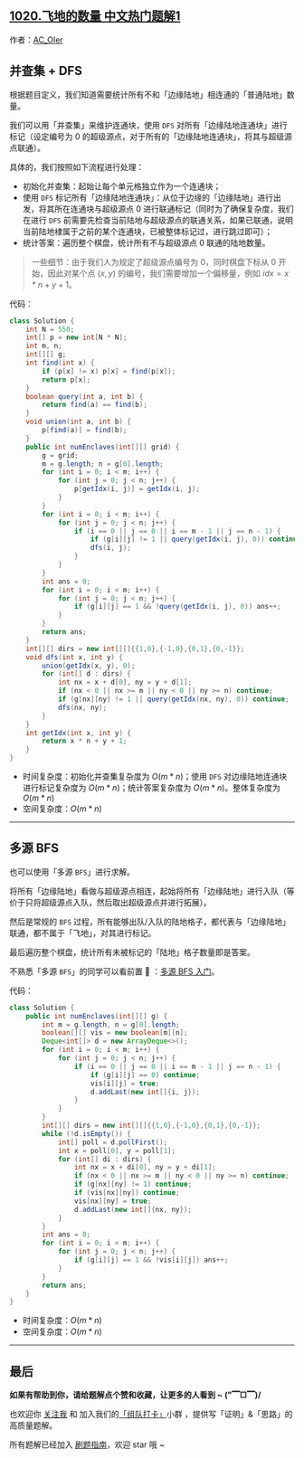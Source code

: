 ## [1020.飞地的数量 中文热门题解1](https://leetcode.cn/problems/number-of-enclaves/solutions/100000/gong-shui-san-xie-bing-cha-ji-dfs-yun-yo-oyh1)

作者：[AC_OIer](https://leetcode.cn/u/AC_OIer)

## 并查集 + DFS

根据题目定义，我们知道需要统计所有不和「边缘陆地」相连通的「普通陆地」数量。

我们可以用「并查集」来维护连通块，使用 `DFS` 对所有「边缘陆地连通块」进行标记（设定编号为 $0$ 的超级源点，对于所有的「边缘陆地连通块」，将其与超级源点联通）。

具体的，我们按照如下流程进行处理：

* 初始化并查集：起始让每个单元格独立作为一个连通块；
* 使用 `DFS`  标记所有「边缘陆地连通块」：从位于边缘的「边缘陆地」进行出发，将其所在连通块与超级源点 $0$ 进行联通标记（同时为了确保复杂度，我们在进行 `DFS` 前需要先检查当前陆地与超级源点的联通关系，如果已联通，说明当前陆地棣属于之前的某个连通块，已被整体标记过，进行跳过即可）；
* 统计答案：遍历整个棋盘，统计所有不与超级源点 $0$ 联通的陆地数量。

> 一些细节：由于我们人为规定了超级源点编号为 $0$，同时棋盘下标从 $0$ 开始，因此对某个点 $(x, y)$ 的编号，我们需要增加一个偏移量，例如 $idx = x * n + y + 1$。

代码：
```Java []
class Solution {
    int N = 550;
    int[] p = new int[N * N];
    int m, n;
    int[][] g;
    int find(int x) {
        if (p[x] != x) p[x] = find(p[x]);
        return p[x];
    }
    boolean query(int a, int b) {
        return find(a) == find(b);
    }
    void union(int a, int b) {
        p[find(a)] = find(b);
    }
    public int numEnclaves(int[][] grid) {
        g = grid;
        m = g.length; n = g[0].length;
        for (int i = 0; i < m; i++) {
            for (int j = 0; j < n; j++) {
                p[getIdx(i, j)] = getIdx(i, j);
            }
        }
        for (int i = 0; i < m; i++) {
            for (int j = 0; j < n; j++) {
                if (i == 0 || j == 0 || i == m - 1 || j == n - 1) {
                    if (g[i][j] != 1 || query(getIdx(i, j), 0)) continue;
                    dfs(i, j);
                }
            }
        }
        int ans = 0;
        for (int i = 0; i < m; i++) {
            for (int j = 0; j < n; j++) {
                if (g[i][j] == 1 && !query(getIdx(i, j), 0)) ans++;
            }
        }
        return ans;
    }
    int[][] dirs = new int[][]{{1,0},{-1,0},{0,1},{0,-1}};
    void dfs(int x, int y) {
        union(getIdx(x, y), 0);
        for (int[] d : dirs) {
            int nx = x + d[0], ny = y + d[1];
            if (nx < 0 || nx >= m || ny < 0 || ny >= n) continue;
            if (g[nx][ny] != 1 || query(getIdx(nx, ny), 0)) continue;
            dfs(nx, ny);
        }
    }
    int getIdx(int x, int y) {
        return x * n + y + 1;
    }
}
```
* 时间复杂度：初始化并查集复杂度为 $O(m * n)$；使用 `DFS` 对边缘陆地连通块进行标记复杂度为 $O(m * n)$；统计答案复杂度为 $O(m * n)$。整体复杂度为 $O(m * n)$
* 空间复杂度：$O(m * n)$

---

## 多源 BFS

也可以使用「多源 `BFS`」进行求解。

将所有「边缘陆地」看做与超级源点相连，起始将所有「边缘陆地」进行入队（等价于只将超级源点入队，然后取出超级源点并进行拓展）。

然后是常规的 `BFS` 过程，所有能够出队/入队的陆地格子，都代表与「边缘陆地」联通，都不属于「飞地」，对其进行标记。

最后遍历整个棋盘，统计所有未被标记的「陆地」格子数量即是答案。

不熟悉「多源 `BFS`」的同学可以看前置 🧀 ：[多源 BFS 入门](https://mp.weixin.qq.com/s?__biz=MzU4NDE3MTEyMA==&mid=2247487179&idx=1&sn=e30a662c03fba3861254dbcf3fb9d6f2&chksm=fd9ca5d4caeb2cc205804fd17a2ce86b25d0408adc3417e73154f59d37e7cb17e02374f5122c&token=1222269277&lang=zh_CN#rd)。

代码：
```Java []
class Solution {
    public int numEnclaves(int[][] g) {
        int m = g.length, n = g[0].length;
        boolean[][] vis = new boolean[m][n];
        Deque<int[]> d = new ArrayDeque<>();
        for (int i = 0; i < m; i++) {
            for (int j = 0; j < n; j++) {
                if (i == 0 || j == 0 || i == m - 1 || j == n - 1) {
                    if (g[i][j] == 0) continue;
                    vis[i][j] = true;
                    d.addLast(new int[]{i, j});
                }
            }
        }
        int[][] dirs = new int[][]{{1,0},{-1,0},{0,1},{0,-1}};
        while (!d.isEmpty()) {
            int[] poll = d.pollFirst();
            int x = poll[0], y = poll[1];
            for (int[] di : dirs) {
                int nx = x + di[0], ny = y + di[1];
                if (nx < 0 || nx >= m || ny < 0 || ny >= n) continue;
                if (g[nx][ny] != 1) continue;
                if (vis[nx][ny]) continue;
                vis[nx][ny] = true;
                d.addLast(new int[]{nx, ny});
            }
        }
        int ans = 0;
        for (int i = 0; i < m; i++) {
            for (int j = 0; j < n; j++) {
                if (g[i][j] == 1 && !vis[i][j]) ans++;
            }
        }
        return ans;
    }
}
```
* 时间复杂度：$O(m * n)$
* 空间复杂度：$O(m * n)$

---

## 最后

**如果有帮助到你，请给题解点个赞和收藏，让更多的人看到 ~ ("▔□▔)/**

也欢迎你 [关注我](https://oscimg.oschina.net/oscnet/up-19688dc1af05cf8bdea43b2a863038ab9e5.png) 和 加入我们的[「组队打卡」](https://leetcode-cn.com/u/ac_oier/)小群 ，提供写「证明」&「思路」的高质量题解。

所有题解已经加入 [刷题指南](https://github.com/SharingSource/LogicStack-LeetCode/wiki)，欢迎 star 哦 ~